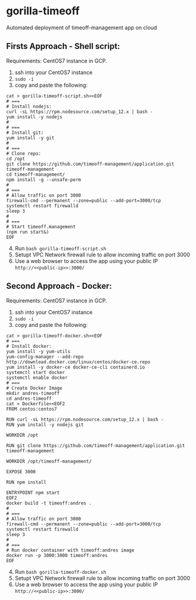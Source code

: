 # gorilla-timeoff
Automated deployment of timeoff-management app on cloud

## Firsts Approach -  Shell script:
Requirements: CentOS7 instance in GCP.
1. ssh into your CentOS7 instance
2. `sudo -i`
3. copy and paste the following:
````
cat > gorilla-timeoff-script.sh<<EOF
# ===
# Install nodejs:
curl -sL https://rpm.nodesource.com/setup_12.x | bash -
yum install -y nodejs
#
# ===
# Install git:
yum install -y git
#
# ===
# Clone repo:
cd /opt
git clone https://github.com/timeoff-management/application.git timeoff-management
cd timeoff-management/
npm install -g --unsafe-perm
# 
# ===
# Allow traffic on port 3000
firewall-cmd --permanent --zone=public --add-port=3000/tcp
systemctl restart firewalld
sleep 3
#
# ===
# Start timeoff.management
(npm run start&)
EOF
````
4. Run `bash gorilla-timeoff-script.sh`
5. Setupt VPC Network firewall rule to allow incoming traffic on port 3000
6. Use a web browser to access the app using your public IP `http://<<public-ip>>:3000/`

## Second Approach -  Docker:
Requirements: CentOS7 instance in GCP.
1. ssh into your CentOS7 instance
2. `sudo -i`
3. copy and paste the following:
````
cat > gorilla-timeoff-docker.sh<<EOF
# ===
# Install docker:
yum install -y yum-utils
yum-config-manager --add-repo http://download.docker.com/linux/centos/docker-ce.repo
yum install -y docker-ce docker-ce-cli containerd.io
systemctl start docker
systemctl enable docker
# ===
# Create Docker Image
mkdir andres-timeoff
cd andres-timeoff
cat > Dockerfile<<EOF2
FROM centos:centos7

RUN curl -sL https://rpm.nodesource.com/setup_12.x | bash -
RUN yum install -y nodejs git

WORKDIR /opt

RUN git clone https://github.com/timeoff-management/application.git timeoff-management

WORKDIR /opt/timeoff-management/

EXPOSE 3000

RUN npm install

ENTRYPOINT npm start
EOF2
docker build -t timeoff:andres .
# 
# ===
# Allow traffic on port 3000
firewall-cmd --permanent --zone=public --add-port=3000/tcp
systemctl restart firewalld
sleep 3
# 
# ===
# Run docker container with timeoff:andres image
docker run -p 3000:3000 timeoff:andres
EOF
````
4. Run `bash gorilla-timeoff-docker.sh`
5. Setupt VPC Network firewall rule to allow incoming traffic on port 3000
6. Use a web browser to access the app using your public IP `http://<<public-ip>>:3000/`
